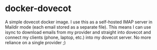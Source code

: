 # docker-dovecot

A simple dovecot docker image. I use this as a self-hosted IMAP server in Maildir mode (each email stored as a separate file). This means I can use isync to download emails from my provider and straight into dovecot and connect my clients (phone, laptop, etc.) into my dovecot server. No more reliance on a single provider ;)